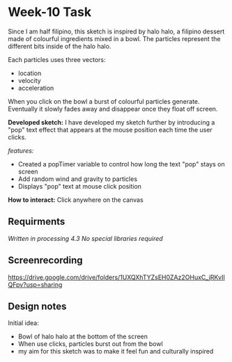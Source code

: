 # Week-10 Task

Since I am half filipino, this sketch is inspired by halo halo, a filipino dessert made of colourful ingredients mixed in a bowl. The particles represent the different bits inside of the halo halo.

Each particles uses three vectors:
- location
- velocity
- acceleration

When you click on the bowl a burst of colourful particles generate. Eventually it slowly fades away and disappear once they float off screen.

**Developed sketch:**
I have developed my sketch further by introducing a "pop" text effect that appears at the mouse position each time the user clicks.

*features:*
- Created a popTimer variable to control how long the text "pop" stays on screen
- Add random wind and gravity to particles
- Displays "pop" text at mouse click position


**How to interact:**
Click anywhere on the canvas 

## Requirments
*Written in processing 4.3*
*No special libraries required*

## Screenrecording 
https://drive.google.com/drive/folders/1UXQXhTYZsEH0ZAz2OHuxC_jRKvIIQFpv?usp=sharing

## Design notes
Initial idea:
- Bowl of halo halo at the bottom of the screen
- When use clicks, particles burst out from the bowl
- my aim for this sketch was to make it feel fun and culturally inspired

